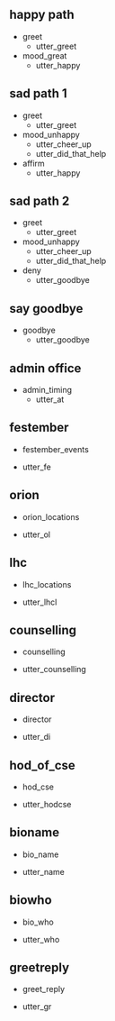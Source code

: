 ## happy path
* greet
  - utter_greet
* mood_great
  - utter_happy

## sad path 1
* greet
  - utter_greet
* mood_unhappy
  - utter_cheer_up
  - utter_did_that_help
* affirm
  - utter_happy

## sad path 2
* greet
  - utter_greet
* mood_unhappy
  - utter_cheer_up
  - utter_did_that_help
* deny
  - utter_goodbye

## say goodbye
* goodbye
  - utter_goodbye

## admin office
* admin_timing 
  - utter_at

## festember
* festember_events
- utter_fe

## orion
* orion_locations
- utter_ol

## lhc
* lhc_locations
- utter_lhcl

## counselling
* counselling
- utter_counselling

## director
* director
- utter_di

## hod_of_cse
* hod_cse
- utter_hodcse

## bioname
* bio_name
- utter_name

## biowho
* bio_who
- utter_who

## greetreply
* greet_reply
- utter_gr